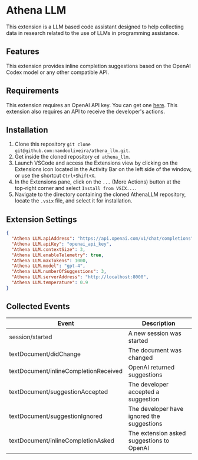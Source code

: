# Athena LLM

This extension is a LLM based code assistant designed to help collecting data in research related to the use of LLMs in programming assistance.

## Features

This extension provides inline completion suggestions based on the OpenAI Codex model or any other compatible API.

## Requirements

This extension requires an OpenAI API key. You can get one [here](https://beta.openai.com/).
This extension also requires an API to receive the developer's actions.

## Installation

1. Clone this repository `git clone git@github.com:nandooliveira/athena_llm.git`.
2. Get inside the cloned repository `cd athena_llm`.
3. Launch VSCode and access the Extensions view by clicking on the Extensions icon located in the Activity Bar on the left side of the window, or use the shortcut `Ctrl+Shift+X`.
4. In the Extensions pane, click on the `...` (More Actions) button at the top-right corner and select `Install from VSIX...`.
5. Navigate to the directory containing the cloned AthenaLLM repository, locate the `.vsix` file, and select it for installation.

## Extension Settings

```json
{
  "Athena LLM.apiAddress": "https://api.openai.com/v1/chat/completions",
  "Athena LLM.apiKey": "openai_api_key",
  "Athena LLM.contextSize": 3,
  "Athena LLM.enableTelemetry": true,
  "Athena LLM.maxTokens": 1000,
  "Athena LLM.model": "gpt-4",
  "Athena LLM.numberOfSuggestions": 3,
  "Athena LLM.serverAddress": "http://localhost:8000",
  "Athena LLM.temperature": 0.9
}
```

## Collected Events

|                 Event                 |                Description                 |
| ------------------------------------- | ------------------------------------------ |
| session/started                       | A new session was started                  |
| textDocument/didChange                | The document was changed                   |
| textDocument/inlineCompletionReceived | OpenAI returned suggestions                |
| textDocument/suggestionAccepted       | The developer accepted a suggestion        |
| textDocument/suggestionIgnored        | The developer have ignored the suggestions |
| textDocument/inlineCompletionAsked    | The extension asked suggestions to OpenAI  |
